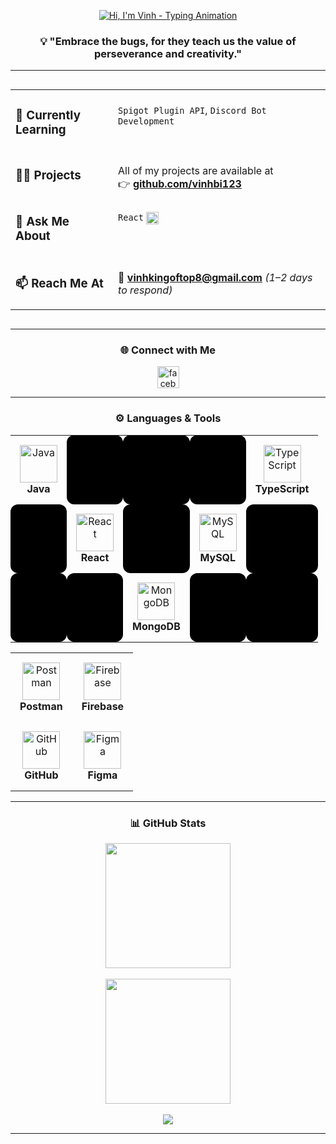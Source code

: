 <p align="center">
  <a href="https://github.com/vinhbi123">
    <img src="https://readme-typing-svg.herokuapp.com?font=Space+Grotesk&size=35&pause=1000&color=007ACC&center=true&vCenter=true&width=400&lines=👋+Hi%2C+I'm+Vinh" alt="Hi, I'm Vinh - Typing Animation" />
  </a>
</p>

<h3 align="center">
  💡 "Embrace the bugs, for they teach us the value of perseverance and creativity."
</h3>

---

<div align="center">
<table style="border: none; border-collapse: collapse; display: inline-block;">
  <tr style="border: none;">
    <td style="padding-right: 10px; vertical-align: top; border: none;">
      <h3>🌱 Currently Learning</h3>
    </td>
    <td style="vertical-align: top; border: none;">
      <br>
      <code>Spigot Plugin API</code>, <code>Discord Bot Development</code>
    </td>
  </tr>
  <tr style="border: none;">
    <td style="padding-right: 10px; vertical-align: top; border: none;">
      <h3>👨‍💻 Projects</h3>
    </td>
    <td style="vertical-align: top; border: none;">
      <br>
      All of my projects are available at<br>
      👉 <strong><a href="https://github.com/vinhbi123">github.com/vinhbi123</a></strong>
    </td>
  </tr>
  <tr style="border: none;">
    <td style="padding-right: 10px; vertical-align: top; border: none;">
      <h3>💬 Ask Me About</h3>
    </td>
    <td style="vertical-align: top; border: none;">
      <br>
      <code>React</code> <img src="https://techstack-generator.vercel.app/react-icon.svg" width="20" height="20" alt="React" style="vertical-align: middle;" />
    </td>
  </tr>
  <tr style="border: none;">
    <td style="padding-right: 10px; vertical-align: top; border: none;">
      <h3>📫 Reach Me At</h3>
    </td>
    <td style="vertical-align: top; border: none;">
      <br>
      📧 <strong><a href="mailto:vinhkingoftop8@gmail.com">vinhkingoftop8@gmail.com</a></strong> <em>(1–2 days to respond)</em>
    </td>
  </tr>
</table>
</div>

---

<h3 align="center">🌐 Connect with Me</h3>
<p align="center">
  <a href="https://www.facebook.com/bi.vinh.505" target="_blank">
    <img src="https://raw.githubusercontent.com/rahuldkjain/github-profile-readme-generator/master/src/images/icons/Social/facebook.svg" alt="facebook" height="35" width="35" />
  </a>
</p>

---

<h3 align="center">⚙️ Languages & Tools</h3>

<div align="center">
  <table style="border-collapse: collapse; text-align: center; border: none;">
    <tr>
      <td class="icon-cell">
        <img src="https://techstack-generator.vercel.app/java-icon.svg" width="60" height="60" alt="Java" /><br>
        <b>Java</b>
      </td>
      <td class="black-cell"></td>
      <td class="black-cell"></td>
      <td class="black-cell"></td>
      <td class="icon-cell">
        <img src="https://techstack-generator.vercel.app/ts-icon.svg" width="60" height="60" alt="TypeScript" /><br>
        <b>TypeScript</b>
      </td>
    </tr>
    <tr>
      <td class="black-cell"></td>
      <td class="icon-cell">
        <img src="https://techstack-generator.vercel.app/react-icon.svg" width="60" height="60" alt="React" /><br>
        <b>React</b>
      </td>
      <td class="black-cell"></td>
      <td class="icon-cell">
        <img src="https://techstack-generator.vercel.app/mysql-icon.svg" width="60" height="60" alt="MySQL" /><br>
        <b>MySQL</b>
      </td>
      <td class="black-cell"></td>
    </tr>
    <tr>
      <td class="black-cell"></td>
      <td class="black-cell"></td>
      <td class="icon-cell">
        <img src="https://i.giphy.com/media/v1.Y2lkPTc5MGI3NjExeXBtaDFudHZkcjVzYnNwbDdjaXMydGZvN3c2MWljODd2d2x6Yzh6eSZlcD12MV9pbnRlcm5hbF9naWZfYnlfaWQmY3Q9cw/tAjb5pyCEBhEb8jWxC/giphy.gif" width="60" height="60" alt="MongoDB" /><br>
        <b>MongoDB</b>
      </td>
      <td class="black-cell"></td>
      <td class="black-cell"></td>
    </tr>
  </table>
  
  <table style="border-collapse: collapse; text-align: center; border: none; margin-top: 10px;">
    <tr>
      <td class="icon-cell">
        <img src="https://skillicons.dev/icons?i=postman" width="60" height="60" alt="Postman" /><br>
        <b>Postman</b>
      </td>
      <td class="icon-cell">
        <img src="https://img.icons8.com/?size=100&id=9AHxUOg7E9q2&format=png&color=000000" width="60" height="60" alt="Firebase" /><br>
        <b>Firebase</b>
      </td>
    </tr>
    <tr>
      <td class="icon-cell">
        <img src="https://techstack-generator.vercel.app/github-icon.svg" width="60" height="60" alt="GitHub" /><br>
        <b>GitHub</b>
      </td>
      <td class="icon-cell">
        <img src="https://skillicons.dev/icons?i=figma" width="60" height="60" alt="Figma" /><br>
        <b>Figma</b>
      </td>
    </tr>
  </table>
</div>

---

<h3 align="center">📊 GitHub Stats</h3>

<div align="center">
  <img height="200" src="https://github-readme-stats.vercel.app/api?username=vinhbi123&hide_border=true&theme=transparent&show_icons=true&include_all_commits=true&title_color=007ACC&icon_color=007ACC&text_color=007ACC" />
  <br><br>
  <img height="200" src="https://github-readme-stats.vercel.app/api/top-langs?username=vinhbi123&hide_border=true&theme=transparent&layout=compact&langs_count=8&card_width=320&title_color=007ACC&text_color=007ACC" />
  <br><br>
  <img src="https://github-readme-streak-stats.herokuapp.com/?user=vinhbi123&theme=transparent&hide_border=true&ring=FF6B00&fire=FF6B00&currStreakLabel=FF6B00&currStreakNum=FF6B00&sideLabels=FF6B00&sideNums=FF6B00" />
</div>

---

<style>
  td.icon-cell {
    padding: 15px;
    transition: all 0.3s ease;
    border-radius: 12px;
  }
  td.icon-cell:hover {
    transform: scale(1.1);
    box-shadow: 0 0 15px rgba(0, 122, 204, 0.4);
    background-color: rgba(0, 122, 204, 0.05);
  }
  td.black-cell {
    padding: 15px;
    border: none;
    border-radius: 12px;
    background-color: black;
  }
</style>
